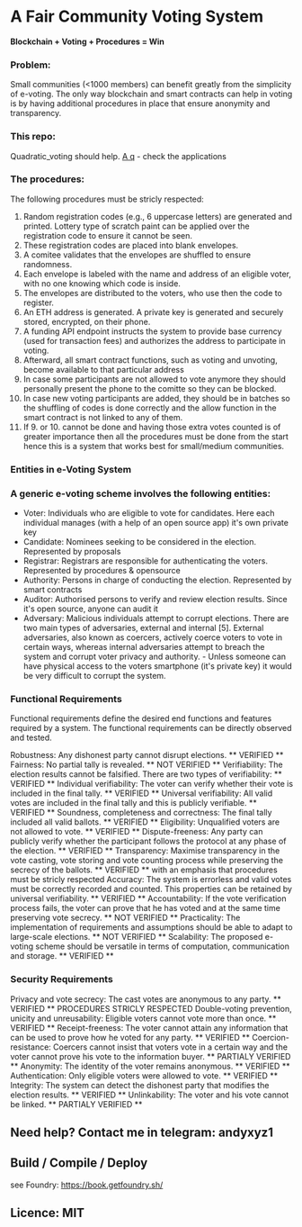 # A Fair Community Voting System

**Blockchain + Voting + Procedures = Win**

### Problem:

Small communities (<1000 members) can benefit greatly from the simplicity of e-voting. The only way blockchain and smart contracts can help in voting is by having additional procedures in place that ensure anonymity and transparency.

### This repo:

Quadratic_voting should help. [A q](https://en.wikipedia.org/wiki/Quadratic_voting) - check the applications

### The procedures:

The following procedures must be stricly respected:

1. Random registration codes (e.g., 6 uppercase letters) are generated and printed. Lottery type of scratch paint can be applied over the registration code to ensure it cannot be seen.
2. These registration codes are placed into blank envelopes.
3. A comitee validates that the envelopes are shuffled to ensure randomness.
4. Each envelope is labeled with the name and address of an eligible voter, with no one knowing which code is inside.
5. The envelopes are distributed to the voters, who use then the code to register.
6. An ETH address is generated. A private key is generated and securely stored, encrypted, on their phone.
7. A funding API endpoint instructs the system to provide base currency (used for transaction fees) and authorizes the address to participate in voting.
8. Afterward, all smart contract functions, such as voting and unvoting, become available to that particular address
9. In case some participants are not allowed to vote anymore they should personally present the phone to the comitte so they can be blocked.
10. In case new voting participants are added, they should be in batches so the shuffling of codes is done correctly and the allow function in the smart contract is not linked to any of them.
11. If 9. or 10. cannot be done and having those extra votes counted is of greater importance then all the procedures must be done from the start hence this is a system that works best for small/medium communities.

### Entities in e-Voting System

### A generic e-voting scheme involves the following entities:

- Voter: Individuals who are eligible to vote for candidates. Here each individual manages (with a help of an open source app) it's own private key
- Candidate: Nominees seeking to be considered in the election. Represented by proposals
- Registrar: Registrars are responsible for authenticating the voters. Represented by procedures & opensource
- Authority: Persons in charge of conducting the election. Represented by smart contracts
- Auditor: Authorised persons to verify and review election results. Since it's open source, anyone can audit it
- Adversary: Malicious individuals attempt to corrupt elections. There are two main types of adversaries, external and internal [5]. External adversaries, also known as coercers, actively coerce voters to vote in certain ways, whereas internal adversaries attempt to breach the system and corrupt voter privacy and authority. - Unless someone can have physical access to the voters smartphone (it's private key) it would be very difficult to corrupt the system.

### Functional Requirements

Functional requirements define the desired end functions and features required by a system. The functional requirements can be directly observed and tested.

Robustness: Any dishonest party cannot disrupt elections. ** VERIFIED **
Fairness: No partial tally is revealed. ** NOT VERIFIED **
Verifiability: The election results cannot be falsified. There are two types of verifiability: ** VERIFIED **
Individual verifiability: The voter can verify whether their vote is included in the final tally. ** VERIFIED **
Universal verifiability: All valid votes are included in the final tally and this is publicly verifiable. ** VERIFIED **
Soundness, completeness and correctness: The final tally included all valid ballots. ** VERIFIED **
Eligibility: Unqualified voters are not allowed to vote. ** VERIFIED **
Dispute-freeness: Any party can publicly verify whether the participant follows the protocol at any phase of the election. ** VERIFIED **
Transparency: Maximise transparency in the vote casting, vote storing and vote counting process while preserving the secrecy of the ballots. ** VERIFIED ** with an emphasis that procedures must be stricly respected
Accuracy: The system is errorless and valid votes must be correctly recorded and counted. This properties can be retained by universal verifiability. ** VERIFIED **
Accountability: If the vote verification process fails, the voter can prove that he has voted and at the same time preserving vote secrecy. ** NOT VERIFIED **
Practicality: The implementation of requirements and assumptions should be able to adapt to large-scale elections. ** NOT VERIFIED **
Scalability: The proposed e-voting scheme should be versatile in terms of computation, communication and storage. ** VERIFIED **

### Security Requirements

Privacy and vote secrecy: The cast votes are anonymous to any party. ** VERIFIED ** PROCEDURES STRICLY RESPECTED
Double-voting prevention, unicity and unreusability: Eligible voters cannot vote more than once. ** VERIFIED **
Receipt-freeness: The voter cannot attain any information that can be used to prove how he voted for any party. ** VERIFIED **
Coercion-resistance: Coercers cannot insist that voters vote in a certain way and the voter cannot prove his vote to the information buyer. ** PARTIALY VERIFIED **
Anonymity: The identity of the voter remains anonymous. ** VERIFIED **
Authentication: Only eligible voters were allowed to vote. ** VERIFIED **
Integrity: The system can detect the dishonest party that modifies the election results. ** VERIFIED **
Unlinkability: The voter and his vote cannot be linked. ** PARTIALY VERIFIED **

## Need help? Contact me in telegram: andyxyz1

## Build / Compile / Deploy

see Foundry:
https://book.getfoundry.sh/

## Licence: MIT
